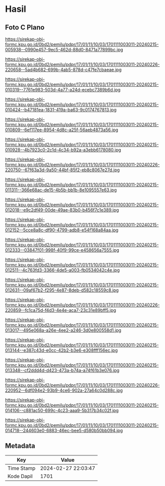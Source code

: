# Hasil

## Foto C Plano

https://sirekap-obj-formc.kpu.go.id/0bd2/pemilu/pdpr/17/01/11/10/03/1701111003011-20240215-005938--0990e457-9ec5-462d-88d0-8471a77899bc.jpg

https://sirekap-obj-formc.kpu.go.id/0bd2/pemilu/pdpr/17/01/11/10/03/1701111003011-20240226-220658--5ad4b682-699b-4ab5-878d-c47fe7cbaeae.jpg

https://sirekap-obj-formc.kpu.go.id/0bd2/pemilu/pdpr/17/01/11/10/03/1701111003011-20240215-010319--7761e983-503d-4a77-a24d-ecebc7389b6d.jpg

https://sirekap-obj-formc.kpu.go.id/0bd2/pemilu/pdpr/17/01/11/10/03/1701111003011-20240215-010424--b47181ea-1831-419a-ba63-9c0174767813.jpg

https://sirekap-obj-formc.kpu.go.id/0bd2/pemilu/pdpr/17/01/11/10/03/1701111003011-20240215-010809--6ef117ee-8954-4d8c-a25f-56aeb4873a56.jpg

https://sirekap-obj-formc.kpu.go.id/0bd2/pemilu/pdpr/17/01/11/10/03/1701111003011-20240215-010928--4b7923c0-2c1d-4c34-b92a-a3ebb6178080.jpg

https://sirekap-obj-formc.kpu.go.id/0bd2/pemilu/pdpr/17/01/11/10/03/1701111003011-20240226-220750--67f63a3d-9a50-44bf-85f2-eb8c8067e27d.jpg

https://sirekap-obj-formc.kpu.go.id/0bd2/pemilu/pdpr/17/01/11/10/03/1701111003011-20240215-011311--366e68ac-de15-4b5b-bb1b-8e1095557e63.jpg

https://sirekap-obj-formc.kpu.go.id/0bd2/pemilu/pdpr/17/01/11/10/03/1701111003011-20240215-012018--e9c2df49-00de-49ae-83b0-b456f7c1e389.jpg

https://sirekap-obj-formc.kpu.go.id/0bd2/pemilu/pdpr/17/01/11/10/03/1701111003011-20240215-012152--5cce8a8c-df90-4799-adb8-e54f168a84aa.jpg

https://sirekap-obj-formc.kpu.go.id/0bd2/pemilu/pdpr/17/01/11/10/03/1701111003011-20240215-012333--03847f01-998f-40f9-99ce-e458656a7555.jpg

https://sirekap-obj-formc.kpu.go.id/0bd2/pemilu/pdpr/17/01/11/10/03/1701111003011-20240215-012511--4c763fd3-3366-4de5-a003-fb0534042c4e.jpg

https://sirekap-obj-formc.kpu.go.id/0bd2/pemilu/pdpr/17/01/11/10/03/1701111003011-20240215-012631--09af67b2-f295-4e87-8deb-d582c18559c8.jpg

https://sirekap-obj-formc.kpu.go.id/0bd2/pemilu/pdpr/17/01/11/10/03/1701111003011-20240226-220859--fc1ca75d-f4d3-4e4e-aca7-23c31e89bff5.jpg

https://sirekap-obj-formc.kpu.go.id/0bd2/pemilu/pdpr/17/01/11/10/03/1701111003011-20240215-013017--495e068a-a26e-4ee2-a246-3d0e800558d1.jpg

https://sirekap-obj-formc.kpu.go.id/0bd2/pemilu/pdpr/17/01/11/10/03/1701111003011-20240215-013144--e387c43d-e0cc-42b2-b3e6-e308fff156ec.jpg

https://sirekap-obj-formc.kpu.go.id/0bd2/pemilu/pdpr/17/01/11/10/03/1701111003011-20240215-013348--cf2ddd4d-d423-473a-b74a-a74f61b3e076.jpg

https://sirekap-obj-formc.kpu.go.id/0bd2/pemilu/pdpr/17/01/11/10/03/1701111003011-20240226-220952--6df094e2-93b9-4ce6-902a-27a64c0d288c.jpg

https://sirekap-obj-formc.kpu.go.id/0bd2/pemilu/pdpr/17/01/11/10/03/1701111003011-20240215-014106--c881ac50-699c-4c23-aaa9-5b317b34c02f.jpg

https://sirekap-obj-formc.kpu.go.id/0bd2/pemilu/pdpr/17/01/11/10/03/1701111003011-20240215-014718--244603e0-6883-46ec-bee5-d580b50bb094.jpg


## Metadata

| Key        | Value               |
| ---------- | ------------------- |
| Time Stamp | 2024-02-27 22:03:47 |
| Kode Dapil | 1701                |



